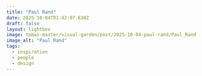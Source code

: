```yaml
---
title: "Paul Rand"
date: 2025-10-04T01:42:07.630Z
draft: false
layout: lightbox
image: tomas-master/visual-garden/post/2025-10-04-paul-rand/Paul_Rand
image_alt: "Paul Rand"
tags:
  - inspiration
  - people
  - design
---
```


